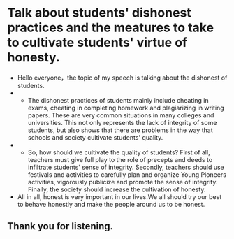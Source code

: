 # Talk about students' dishonest practices and the meatures to take to cultivate students' virtue of honesty.
+ Hello everyone，the topic of my speech is talking about the dishonest of students.
+ - The dishonest practices of students mainly include cheating in exams, cheating in completing homework and plagiarizing in writing papers. These are very common situations in many colleges and universities. This not only represents the lack of integrity of some students, but also shows that there are problems in the way that schools and society cultivate students' quality.
+ - So, how should we cultivate the quality of students? First of all, teachers must give full play to the role of precepts and deeds to infiltrate students' sense of integrity. Secondly, teachers should use  festivals and activities to carefully plan and organize Young Pioneers activities, vigorously publicize and promote the sense of integrity. Finally, the society should increase the cultivation of honesty.
+ All in all, honest is  very important  in our lives.We all
should try our best to behave honestly and make
the people around us to be honest.
## Thank you for listening.